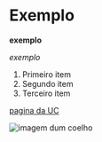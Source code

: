 # Exemplo

**exemplo**

*exemplo*

1. Primeiro item
2. Segundo item
3. Terceiro item

[pagina da UC](http://www.uc.pt)

![imagem dum coelho](http://www.coellho.com)
